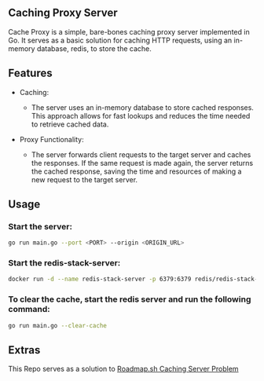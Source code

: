 <!-- <img src="banner.jpg" alt="Description" style="width:100%;"> -->

## Caching Proxy Server
Cache Proxy is a simple, bare-bones caching proxy server implemented in Go. It serves as a basic solution for caching HTTP requests, using an in-memory database, redis, to store the cache.

## Features
- Caching:
  - The server uses an in-memory database to store cached responses. This approach allows for fast lookups and reduces the time needed to retrieve cached data.

- Proxy Functionality:
  - The server forwards client requests to the target server and caches the responses. If the same request is made again, the server returns the cached response, saving the time and resources of making a new request to the target server.

## Usage

### Start the server:

```bash
go run main.go --port <PORT> --origin <ORIGIN_URL>
```
### Start the redis-stack-server:

```bash
docker run -d --name redis-stack-server -p 6379:6379 redis/redis-stack-server:latest
```

### To clear the cache, start the redis server and run the following command:

```bash
go run main.go --clear-cache
```

## Extras
This Repo serves as a solution to [Roadmap.sh Caching Server Problem](https://roadmap.sh/projects/caching-server)